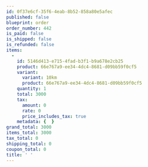 ```yaml
---
id: 0f37e6cf-35f6-4eab-8b52-858a80e5afec
published: false
blueprint: order
order_number: 442
is_paid: false
is_shipped: false
is_refunded: false
items:
  -
    id: 5146d413-e715-4fad-b3f1-b9a678e2cb25
    product: 66e767a9-ee34-4dc4-8681-d09bb59f0cf5
    variant:
      variant: 10km
      product: 66e767a9-ee34-4dc4-8681-d09bb59f0cf5
    quantity: 1
    total: 3000
    tax:
      amount: 0
      rate: 0
      price_includes_tax: true
    metadata: {  }
grand_total: 3000
items_total: 3000
tax_total: 0
shipping_total: 0
coupon_total: 0
title: ' '
---
```

